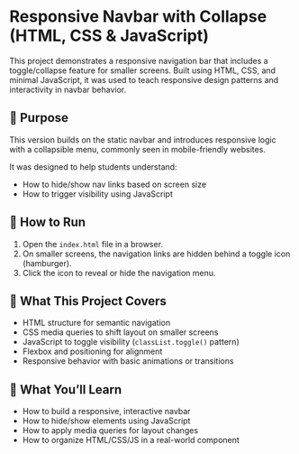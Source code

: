 # Responsive Navbar with Collapse (HTML, CSS & JavaScript)

This project demonstrates a responsive navigation bar that includes a toggle/collapse feature for smaller screens. Built using HTML, CSS, and minimal JavaScript, it was used to teach responsive design patterns and interactivity in navbar behavior.

## 🎯 Purpose

This version builds on the static navbar and introduces responsive logic with a collapsible menu, commonly seen in mobile-friendly websites.

It was designed to help students understand:
- How to hide/show nav links based on screen size
- How to trigger visibility using JavaScript

## 🧱 How to Run

1. Open the `index.html` file in a browser.
2. On smaller screens, the navigation links are hidden behind a toggle icon (hamburger).
3. Click the icon to reveal or hide the navigation menu.

## 🚀 What This Project Covers

- HTML structure for semantic navigation
- CSS media queries to shift layout on smaller screens
- JavaScript to toggle visibility (`classList.toggle()` pattern)
- Flexbox and positioning for alignment
- Responsive behavior with basic animations or transitions

## 🧠 What You’ll Learn

- How to build a responsive, interactive navbar
- How to hide/show elements using JavaScript
- How to apply media queries for layout changes
- How to organize HTML/CSS/JS in a real-world component
